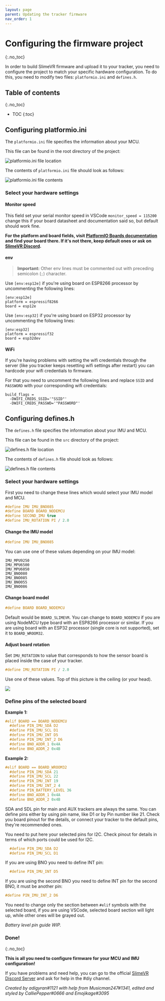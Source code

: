 ```yaml
---
layout: page
parent: Updating the tracker firmware
nav_order: 1
---
```


# Configuring the firmware project
{:.no_toc}

In order to build SlimeVR firmware and upload it to your tracker, you need to configure the project to match your specific hardware configuration. To do this, you need to modify two files: `platformio.ini` and `defines.h`.

## Table of contents
{:.no_toc}

* TOC
{:toc}

## Configuring platformio.ini

The `platformio.ini` file specifies the information about your MCU.

This file can be found in the root directory of the project:

![platformio.ini file location](https://i.imgur.com/CsBcxYL.png)

The contents of `platformio.ini` file should look as follows:

![platformio.ini file contents](https://i.imgur.com/9EmR158.png)

### Select your hardware settings

#### Monitor speed

This field set your serial monitor speed in VSCode `monitor_speed = 115200` change this if your board datasheet and documentation said so, but default should work fine.

**For the platform and board fields, visit [PlatformIO Boards documentation](https://docs.platformio.org/en/latest/boards/index.html) and find your board there. If it's not there, keep default ones or ask on [SlimeVR Discord](https://discord.gg/SlimeVR).**

#### env

> **Important:** Other env lines must be commented out with preceding semicolon (`;`) character.

Use `[env:esp12e]` if you're using board on ESP8266 processor by uncommenting the following lines:

```
[env:esp12e]
platform = espressif8266
board = esp12e
```

Use `[env:esp32]` if you're using board on ESP32 processor by uncommenting the following lines:

```
[env:esp32]
platform = espressif32
board = esp32dev
```

#### WiFi

If you're having problems with setting the wifi credentials through the server (like you tracker keeps resetting wifi settings after restart) you can hardcode your wifi credentials to firmware.

For that you need to uncomment the following lines and replace `SSID` and `PASSWORD` with your corresponding wifi credentials:

```
build_flags =
  -DWIFI_CREDS_SSID='"SSID"'
  -DWIFI_CREDS_PASSWD='"PASSWORD"'
```

## Configuring defines.h

The `defines.h` file specifies the information about your IMU and MCU.

This file can be found in the `src` directory of the project:

![defines.h file location](https://i.imgur.com/KlAq8tT.png)

The contents of `defines.h` file should look as follows:

![defines.h file contents](https://i.imgur.com/QWwc7kH.png)

### Select your hardware settings

First you need to change these lines which would select your IMU model and MCU.

```c
#define IMU IMU_BNO085
#define BOARD BOARD_NODEMCU
#define SECOND_IMU true
#define IMU_ROTATION PI / 2.0
```

#### Change the IMU model

```c
#define IMU IMU_BNO085
```

You can use one of these values depending on your IMU model:

```
IMU_MPU9250
IMU_MPU6500
IMU_MPU6050
IMU_BNO080
IMU_BNO085
IMU_BNO055
IMU_BNO086
```

#### Change board model

```c
#define BOARD BOARD_NODEMCU
```

Default would be `BOARD_SLIMEVR`. You can change to `BOARD_NODEMCU` if you are using NodeMCU type board with an ESP8266 processor or similar. If you are using board with an ESP32 processor (single core is not supported), set it to `BOARD_WROOM32`.

#### Adjust board rotation

Set `IMU_ROTATION` to value that corresponds to how the sensor board is placed inside the case of your tracker.

```c
#define IMU_ROTATION PI / 2.0
```

Use one of these values. Top of this picture is the ceiling (or your head).

![](https://i.imgur.com/09x76XB.png)

### Define pins of the selected board

**Example 1:**

```c
#elif BOARD == BOARD_NODEMCU
  #define PIN_IMU_SDA D2
  #define PIN_IMU_SCL D1
  #define PIN_IMU_INT D5
  #define PIN_IMU_INT_2 D6
  #define BNO_ADDR_1 0x4A
  #define BNO_ADDR_2 0x4B
```

**Example 2:**

```c
#elif BOARD == BOARD_WROOM32
  #define PIN_IMU_SDA 21
  #define PIN_IMU_SCL 22
  #define PIN_IMU_INT 19
  #define PIN_IMU_INT_2 4
  #define PIN_BATTERY_LEVEL 36
  #define BNO_ADDR_1 0x4A
  #define BNO_ADDR_2 0x4B
```

SDA and SDL pin for main and AUX trackers are always the same. You can define pins either by using pin name, like D1 or by Pin number like 21. Check you board pinout for the details, or connect your tracker to the default pins, they're recommended ones.

You need to put here your selected pins for I2C. Check pinout for details in terms of which ports could be used for I2C.

```c
  #define PIN_IMU_SDA D2
  #define PIN_IMU_SCL D1
```

If you are using BNO you need to define INT pin:

```c
  #define PIN_IMU_INT D5
```

If you are using the second BNO you need to define INT pin for the second BNO, it must be another pin:

```c
#define PIN_IMU_INT_2 D6
```

You need to change only the section between `#elif` symbols with the selected board, if you are using VSCode, selected board section will light up, while other ones will be grayed out.

_Battery level pin guide WIP._

### Done!
{:.no_toc}

**This is all you need to configure firmware for your MCU and IMU configuration!**

If you have problems and need help, you can go to the official [SlimeVR Discord Server](https://discord.gg/SlimeVR) and ask for help in the #diy channel.

*Created by adigyran#1121 with help from Musicman247#1341, edited and styled by CalliePepper#0666 and Emojikage#3095*
